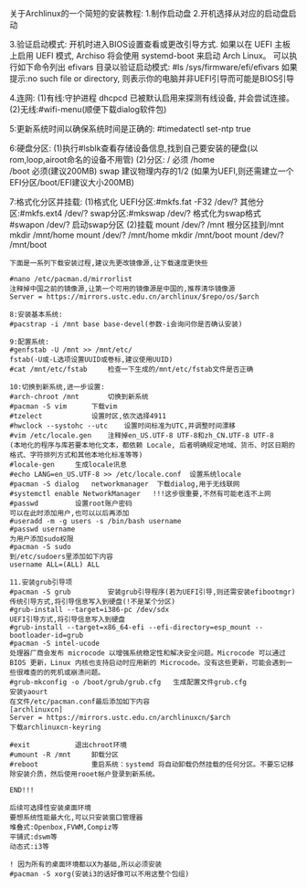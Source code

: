 关于Archlinux的一个简短的安装教程:
1.制作启动盘
2.开机选择从对应的启动盘启动

3.验证启动模式:
开机时进入BIOS设置查看或更改引导方式.
如果以在 UEFI 主板上启用 UEFI 模式, Archiso 将会使用 systemd-boot 来启动 Arch Linux。
可以执行如下命令列出 efivars 目录以验证启动模式: 
#ls /sys/firmware/efi/efivars
如果提示:no such file or directory,
则表示你的电脑并非UEFI引导而可能是BIOS引导

4.连网:
(1)有线:守护进程 dhcpcd 已被默认启用来探测有线设备, 并会尝试连接。
(2)无线:#wifi-menu(顺便下载dialog软件包)

5:更新系统时间以确保系统时间是正确的:
#timedatectl set-ntp true

6:硬盘分区:
(1)执行#lsblk查看存储设备信息,找到自己要安装的硬盘(以rom,loop,airoot命名的设备不用管)
(2)分区:
/	必须
/home	
/boot	必须(建议200MB)
swap	建议物理内存的1/2
(如果为UEFI,则还需建立一个EFI分区/boot/EFI建议大小200MB)

7:格式化分区并挂载:
(1)格式化
UEFI分区:#mkfs.fat -F32 /dev/?
其他分区:#mkfs.ext4 /dev/?
swap分区:#mkswap /dev/?	格式化为swap格式
	#swapon /dev/?	启动swap分区
(2)挂载
mount /dev/? /mnt   根分区挂到/mnt
mkdir /mnt/home
mount /dev/? /mnt/home
mkdir /mnt/boot
mount /dev/? /mnt/boot
~~~~~~~~~~~~~~~~~~~~~~~~~~~~~~~~~~~~~~~~~~~~~~~~~~~~~
下面是一系列下载安装过程,建议先更改镜像源,让下载速度更快些

#nano /etc/pacman.d/mirrorlist
注释掉中国之前的镜像源,让第一个可用的镜像源是中国的,推荐清华镜像源
Server = https://mirrors.ustc.edu.cn/archlinux/$repo/os/$arch

8:安装基本系统:
#pacstrap -i /mnt base base-devel(参数-i会询问你是否确认安装)

9:配置系统:
#genfstab -U /mnt >> /mnt/etc/
fstab(-U或-L选项设置UUID或卷标,建议使用UUID)
#cat /mnt/etc/fstab		检查一下生成的/mnt/etc/fstab文件是否正确

10:切换到新系统,进一步设置:
#arch-chroot /mnt		切换到新系统
#pacman -S vim		下载vim
#tzelect			设置时区,依次选择4911
#hwclock --systohc --utc 	设置时间标准为UTC,并调整时间漂移
#vim /etc/locale.gen	注释掉en_US.UTF-8 UTF-8和zh_CN.UTF-8 UTF-8
(本地化的程序与库若要本地化文本，都依赖 Locale, 后者明确规定地域、货币、时区日期的格式、字符排列方式和其他本地化标准等等)
#locale-gen		生成locale讯息
#echo LANG=en_US.UTF-8 >> /etc/locale.conf	设置系统locale
#pacman -S dialog	networkmanager	下载dialog,用于无线联网
#systemctl enable NetworkManager   !!!这步很重要,不然有可能老连不上网
#passwd			设置root账户密码
可以在此时添加用户,也可以以后再添加
#useradd -m -g users -s /bin/bash username
#passwd username
为用户添加sudo权限
#pacman -S sudo 
到/etc/sudoers里添加如下内容
username ALL=(ALL) ALL

11.安装grub引导项
#pacman -S grub 		安装grub引导程序(若为UEFI引导,则还需安装efibootmgr)
传统引导方式,将引导信息写入到硬盘(!不是某个分区)
#grub-install --target=i386-pc /dev/sdx		
UEFI引导方式,将引导信息写入到硬盘
#grub-install --target=x86_64-efi --efi-directory=esp_mount --bootloader-id=grub     
#pacman -S intel-ucode	
处理器厂商会发布 microcode 以增强系统稳定性和解决安全问题。Microcode 可以通过 BIOS 更新，Linux 内核也支持启动时应用新的 Microcode。没有这些更新，可能会遇到一些很难查的的死机或崩溃问题。
#grub-mkconfig -o /boot/grub/grub.cfg	生成配置文件grub.cfg
安装yaourt
在文件/etc/pacman.conf最后添加如下内容
[archlinuxcn]
Server = https://mirrors.ustc.edu.cn/archlinuxcn/$arch
下载archlinuxcn-keyring

#exit			退出chroot环境
#umount -R /mnt		卸载分区
#reboot 			重启系统：systemd 将自动卸载仍然挂载的任何分区。不要忘记移除安装介质，然后使用rooet帐户登录到新系统。

END!!! 

后续可选择性安装桌面环境
要想系统性能最大化,可以只安装窗口管理器
堆叠式:Openbox,FVWM,Compiz等
平铺式:dswm等
动态式:i3等

! 因为所有的桌面环境都以X为基础,所以必须安装
#pacman -S xorg(安装i3的话好像可以不用这整个包组)
